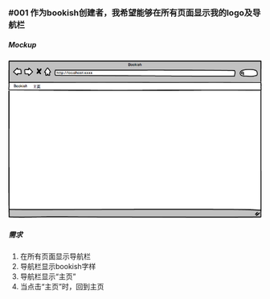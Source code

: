 ### #001 作为bookish创建者，我希望能够在所有页面显示我的logo及导航栏


##### Mockup
![导航栏](images/navigation-bar.png)

##### 需求
1. 在所有页面显示导航栏
2. 导航栏显示bookish字样
3. 导航栏显示“主页”
4. 当点击“主页”时，回到主页

